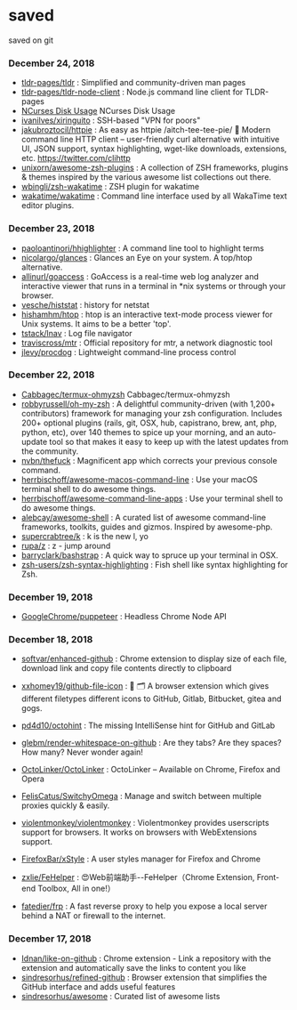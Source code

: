 # saved
saved on git



### December 24, 2018 
- [tldr-pages/tldr](https://github.com/tldr-pages/tldr) : Simplified and community-driven man pages
- [tldr-pages/tldr-node-client](https://github.com/tldr-pages/tldr-node-client#configuration) : Node.js command line client for TLDR-pages
- [NCurses Disk Usage](https://dev.yorhel.nl/ncdu) NCurses Disk Usage
- [ivanilves/xiringuito](https://github.com/ivanilves/xiringuito) : SSH-based "VPN for poors"
- [jakubroztocil/httpie](https://github.com/jakubroztocil/httpie) : As easy as httpie /aitch-tee-tee-pie/ 🥧 Modern command line HTTP client – user-friendly curl alternative with intuitive UI, JSON support, syntax highlighting, wget-like downloads, extensions, etc. https://twitter.com/clihttp
- [unixorn/awesome-zsh-plugins](https://github.com/unixorn/awesome-zsh-plugins) : A collection of ZSH frameworks, plugins & themes inspired by the various awesome list collections out there.
- [wbingli/zsh-wakatime](https://github.com/wbingli/zsh-wakatime) : ZSH plugin for wakatime
- [wakatime/wakatime](https://github.com/wakatime/wakatime) : Command line interface used by all WakaTime text editor plugins.
### December 23, 2018 
- [paoloantinori/hhighlighter](https://github.com/paoloantinori/hhighlighter) : A command line tool to highlight terms
- [nicolargo/glances](https://github.com/nicolargo/glances) : Glances an Eye on your system. A top/htop alternative.
- [allinurl/goaccess](https://github.com/allinurl/goaccess) : GoAccess is a real-time web log analyzer and interactive viewer that runs in a terminal in *nix systems or through your browser.
- [vesche/histstat](https://github.com/vesche/histstat) : history for netstat
- [hishamhm/htop](https://github.com/hishamhm/htop) : htop is an interactive text-mode process viewer for Unix systems. It aims to be a better 'top'.
- [tstack/lnav](https://github.com/tstack/lnav) : Log file navigator
- [traviscross/mtr](https://github.com/traviscross/mtr) : Official repository for mtr, a network diagnostic tool
- [jlevy/procdog](https://github.com/jlevy/procdog) : Lightweight command-line process control
### December 22, 2018 
- [Cabbagec/termux-ohmyzsh](https://github.com/Cabbagec/termux-ohmyzsh) Cabbagec/termux-ohmyzsh
- [robbyrussell/oh-my-zsh](https://github.com/robbyrussell/oh-my-zsh) : A delightful community-driven (with 1,200+ contributors) framework for managing your zsh configuration. Includes 200+ optional plugins (rails, git, OSX, hub, capistrano, brew, ant, php, python, etc), over 140 themes to spice up your morning, and an auto-update tool so that makes it easy to keep up with the latest updates from the community.
- [nvbn/thefuck](https://github.com/nvbn/thefuck) : Magnificent app which corrects your previous console command.
- [herrbischoff/awesome-macos-command-line](https://github.com/herrbischoff/awesome-macos-command-line#appearance) : Use your macOS terminal shell to do awesome things.
- [herrbischoff/awesome-command-line-apps](https://github.com/herrbischoff/awesome-command-line-apps) : Use your terminal shell to do awesome things.
- [alebcay/awesome-shell](https://github.com/alebcay/awesome-shell) : A curated list of awesome command-line frameworks, toolkits, guides and gizmos. Inspired by awesome-php.
- [supercrabtree/k](https://github.com/supercrabtree/k) : k is the new l, yo
- [rupa/z](https://github.com/rupa/z) : z - jump around
- [barryclark/bashstrap](https://github.com/barryclark/bashstrap) : A quick way to spruce up your terminal in OSX.
- [zsh-users/zsh-syntax-highlighting](https://github.com/zsh-users/zsh-syntax-highlighting) : Fish shell like syntax highlighting for Zsh.
### December 19, 2018 
- [GoogleChrome/puppeteer](https://github.com/GoogleChrome/puppeteer) : Headless Chrome Node API
### December 18, 2018 
- [softvar/enhanced-github](https://github.com/softvar/enhanced-github) : Chrome extension to display size of each file, download link and copy file contents directly to clipboard
- [xxhomey19/github-file-icon](https://github.com/xxhomey19/github-file-icon) : 🌈 🗂 A browser extension which gives different filetypes different icons to GitHub, Gitlab, Bitbucket, gitea and gogs.
- [pd4d10/octohint](https://github.com/pd4d10/octohint) : The missing IntelliSense hint for GitHub and GitLab
- [glebm/render-whitespace-on-github](https://github.com/glebm/render-whitespace-on-github) : Are they tabs? Are they spaces? How many? Never wonder again!
- [OctoLinker/OctoLinker](https://github.com/OctoLinker/OctoLinker) : OctoLinker – Available on Chrome, Firefox and Opera
- [FelisCatus/SwitchyOmega](https://github.com/FelisCatus/SwitchyOmega) : Manage and switch between multiple proxies quickly & easily.
- [violentmonkey/violentmonkey](https://github.com/violentmonkey/violentmonkey) : Violentmonkey provides userscripts support for browsers. It works on browsers with WebExtensions support.
- [FirefoxBar/xStyle](https://github.com/FirefoxBar/xStyle) : A user styles manager for Firefox and Chrome
- [zxlie/FeHelper](https://github.com/zxlie/FeHelper) : 😍Web前端助手--FeHelper（Chrome Extension, Front-end Toolbox, All in one!）

- [fatedier/frp](https://github.com/fatedier/frp) : A fast reverse proxy to help you expose a local server behind a NAT or firewall to the internet.
### December 17, 2018 
- [Idnan/like-on-github](https://github.com/Idnan/like-on-github) : Chrome extension - Link a repository with the extension and automatically save the links to content you like
- [sindresorhus/refined-github](https://github.com/sindresorhus/refined-github) : Browser extension that simplifies the GitHub interface and adds useful features
- [sindresorhus/awesome](https://github.com/sindresorhus/awesome) : Curated list of awesome lists
